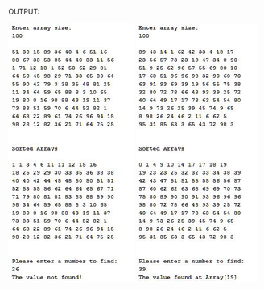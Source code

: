 
OUTPUT:

![alt text][img1]
![alt text][img2]

[img1]:https://github.com/lvcc-dsa/Students/blob/master/BSIS/Ca%25C3%25B1eda-Mark-Paul/bubble-sort/bubblesort!.JPG
[img2]:https://github.com/lvcc-dsa/Students/blob/master/BSIS/Ca%25C3%25B1eda-Mark-Paul/bubble-sort/bubblesort.JPG
